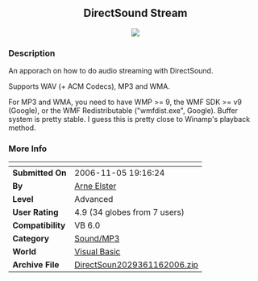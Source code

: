 ﻿<div align="center">

## DirectSound Stream

<img src="PIC2006116143132364.GIF">
</div>

### Description

An apporach on how to do audio streaming with DirectSound.

Supports WAV (+ ACM Codecs), MP3 and WMA.

For MP3 and WMA, you need to have WMP &gt;= 9, the WMF SDK &gt;= v9 (Google), or the WMF Redistributable ("wmfdist.exe", Google). Buffer system is pretty stable. I guess this is pretty close to Winamp's playback method.
 
### More Info
 


<span>             |<span>
---                |---
**Submitted On**   |2006-11-05 19:16:24
**By**             |[Arne Elster](https://github.com/Planet-Source-Code/PSCIndex/blob/master/ByAuthor/arne-elster.md)
**Level**          |Advanced
**User Rating**    |4.9 (34 globes from 7 users)
**Compatibility**  |VB 6\.0
**Category**       |[Sound/MP3](https://github.com/Planet-Source-Code/PSCIndex/blob/master/ByCategory/sound-mp3__1-45.md)
**World**          |[Visual Basic](https://github.com/Planet-Source-Code/PSCIndex/blob/master/ByWorld/visual-basic.md)
**Archive File**   |[DirectSoun2029361162006\.zip](https://github.com/Planet-Source-Code/arne-elster-directsound-stream__1-66972/archive/master.zip)








